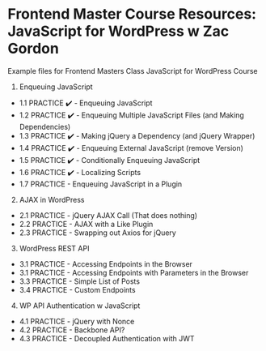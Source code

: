 # Frontend Master Course Resources: JavaScript for WordPress w Zac Gordon
Example files for Frontend Masters Class JavaScript for WordPress Course

1. Enqueuing JavaScript
  - 1.1 PRACTICE ✔️ - Enqueuing JavaScript
  - 1.2 PRACTICE ✔️ - Enqueuing Multiple JavaScript Files (and Making Dependencies)
  - 1.3 PRACTICE ✔️ - Making jQuery a Dependency (and jQuery Wrapper)
  - 1.4 PRACTICE ✔️ - Enqueuing External JavaScript (remove Version)  
  - 1.5 PRACTICE ✔️ - Conditionally Enqueuing JavaScript
  - 1.6 PRACTICE ✔️ - Localizing Scripts
  - 1.7 PRACTICE - Enqueuing JavaScript in a Plugin
2. AJAX in WordPress
  - 2.1 PRACTICE - jQuery AJAX Call (That does nothing)  
  - 2.2 PRACTICE - AJAX with a Like Plugin
  - 2.3 PRACTICE - Swapping out Axios for jQuery
3. WordPress REST API
  - 3.1 PRACTICE - Accessing Endpoints in the Browser
  - 3.1 PRACTICE - Accessing Endpoints with Parameters in the Browser
  - 3.3 PRACTICE - Simple List of Posts
  - 3.4 PRACTICE - Custom Endpoints
4. WP API Authentication w JavaScript
  - 4.1 PRACTICE - jQuery with Nonce
  - 4.2 PRACTICE - Backbone API?
  - 4.3 PRACTICE - Decoupled Authentication with JWT
